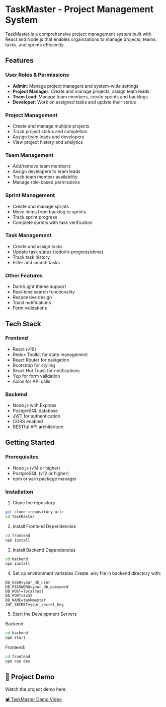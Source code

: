 # TaskMaster - Project Management System

TaskMaster is a comprehensive project management system built with React and Node.js that enables organizations to manage projects, teams, tasks, and sprints efficiently.

## Features

### User Roles & Permissions
- **Admin**: Manage project managers and system-wide settings
- **Project Manager**: Create and manage projects, assign team leads
- **Team Lead**: Manage team members, create sprints and backlogs
- **Developer**: Work on assigned tasks and update their status

### Project Management
- Create and manage multiple projects
- Track project status and completion
- Assign team leads and developers
- View project history and analytics

### Team Management
- Add/remove team members
- Assign developers to team leads
- Track team member availability
- Manage role-based permissions

### Sprint Management
- Create and manage sprints
- Move items from backlog to sprints
- Track sprint progress
- Complete sprints with task verification

### Task Management
- Create and assign tasks
- Update task status (todo/in-progress/done)
- Track task history
- Filter and search tasks

### Other Features
- Dark/Light theme support
- Real-time search functionality
- Responsive design
- Toast notifications
- Form validations

## Tech Stack

### Frontend
- React (v19)
- Redux Toolkit for state management
- React Router for navigation
- Bootstrap for styling
- React Hot Toast for notifications
- Yup for form validation
- Axios for API calls

### Backend
- Node.js with Express
- PostgreSQL database
- JWT for authentication
- CORS enabled
- RESTful API architecture

## Getting Started

### Prerequisites
- Node.js (v14 or higher)
- PostgreSQL (v12 or higher)
- npm or yarn package manager

### Installation

1. Clone the repository
```bash
git clone <repository-url>
cd TaskMaster
```

2. Install Frontend Dependencies
```bash
cd frontend
npm install
```

3. Install Backend Dependencies
```bash
cd backend
npm install
```

4. Set up environment variables
Create .env file in backend directory with:
```
DB_USER=your_db_user
DB_PASSWORD=your_db_password
DB_HOST=localhost
DB_PORT=5432
DB_NAME=taskmaster
JWT_SECRET=your_secret_key
```

5. Start the Development Servers

Backend:
```bash
cd backend
npm start
```

Frontend:
```bash
cd frontend
npm run dev
```
## 🎥 Project Demo

Watch the project demo here:

[📽️ TaskMaster Demo Video](https://github.com/rizwanarshad042/TaskMaster/raw/main/TaskMaster.mp4)

